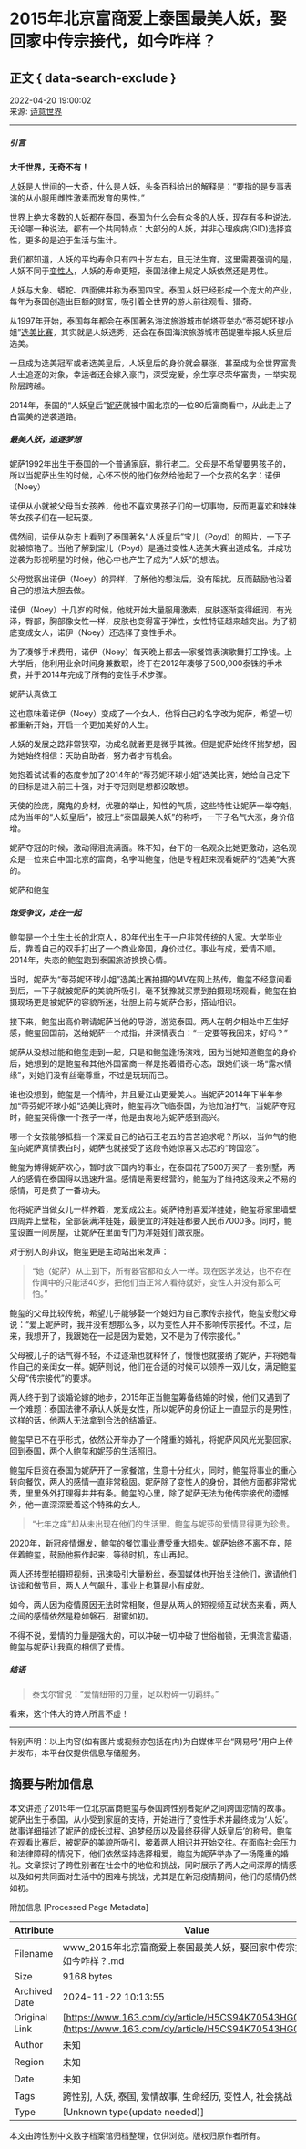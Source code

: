 # 2015年北京富商爱上泰国最美人妖，娶回家中传宗接代，如今咋样？

## 正文 { data-search-exclude }


2022-04-20 19:00:02  
来源: [诗意世界](https://www.163.com/dy/media/T1589193169904.html)

---

##### 引言

**大千世界，无奇不有！**

[人妖](https://ent.163.com/keywords/4/b/4eba5996/1.html)是人世间的一大奇，什么是人妖，头条百科给出的解释是：“要指的是专事表演的从小服用雌性激素而发育的男性。”

世界上绝大多数的人妖都在[泰国](https://ent.163.com/keywords/6/f/6cf056fd/1.html)，泰国为什么会有众多的人妖，现存有多种说法。无论哪一种说法，都有一个共同特点：大部分的人妖，并非心理疾病(GID)选择变性，更多的是迫于生活与生计。

我们都知道，人妖的平均寿命只有四十岁左右，且无法生育。这里需要强调的是，人妖不同于[变性人](https://ent.163.com/keywords/5/d/53d860274eba/1.html)，人妖的寿命更短，泰国法律上规定人妖依然还是男性。

人妖与大象、蟒蛇、四面佛并称为泰国四宝。泰国人妖已经形成一个庞大的产业，每年为泰国创造出巨额的财富，吸引着全世界的游人前往观看、猎奇。

从1997年开始，泰国每年都会在泰国著名海滨旅游城市帕塔亚举办“蒂芬妮环球小姐”[选美比赛](https://ent.163.com/keywords/9/0/90097f8e6bd48d5b/1.html)，其实就是人妖选秀，还会在泰国海滨旅游城市芭提雅举报人妖皇后选美。

一旦成为选美冠军或者选美皇后，人妖皇后的身价就会暴涨，甚至成为全世界富贵人士追逐的对象，幸运者还会嫁入豪门，深受宠爱，余生享尽荣华富贵，一举实现阶层跨越。

2014年，泰国的“人妖皇后”[妮萨](https://ent.163.com/keywords/5/a/59ae8428/1.html)就被中国北京的一位80后富商看中，从此走上了白富美的逆袭道路。

##### 最美人妖，追逐梦想

妮萨1992年出生于泰国的一个普通家庭，排行老二。父母是不希望要男孩子的，所以当妮萨出生的时候，心怀不悦的他们依然给他起了一个女孩的名字：诺伊（Noey）

诺伊从小就被父母当女孩养，他也不喜欢男孩子们的一切事物，反而更喜欢和妹妹等女孩子们在一起玩耍。

偶然间，诺伊从杂志上看到了泰国著名“人妖皇后”宝儿（Poyd）的照片，一下子就被惊艳了。当他了解到宝儿（Poyd）是通过变性人选美大赛出道成名，并成功逆袭为影视明星的时候，他心中也产生了成为“人妖”的想法。

父母觉察出诺伊（Noey）的异样，了解他的想法后，没有阻扰，反而鼓励他沿着自己的想法大胆去做。

诺伊（Noey）十几岁的时候，他就开始大量服用激素，皮肤逐渐变得细润，有光泽，臀部，胸部像女性一样，皮肤也变得富于弹性，女性特征越来越突出。为了彻底变成女人，诺伊（Noey）还选择了变性手术。

为了凑够手术费用，诺伊（Noey）每天晚上都去一家餐馆表演歌舞打工挣钱。上大学后，他利用业余时间身兼数职，终于在2012年凑够了500,000泰铢的手术费，并于2014年完成了所有的变性手术步骤。

妮萨认真做工

这也意味着诺伊（Noey）变成了一个女人，他将自己的名字改为妮萨，希望一切都重新开始，开启一个更加美好的人生。

人妖的发展之路非常狭窄，功成名就者更是微乎其微。但是妮萨始终怀揣梦想，因为她始终相信：天助自助者，努力者才有机会。

她抱着试试看的态度参加了2014年的“蒂芬妮环球小姐”选美比赛，她给自己定下的目标是进入前三十强，对于夺冠则是想都没敢想。

天使的脸庞，魔鬼的身材，优雅的举止，知性的气质，这些特性让妮萨一举夺魁，成为当年的“人妖皇后”，被冠上“泰国最美人妖”的称呼，一下子名气大涨，身价倍增。

妮萨夺冠的时候，激动得泪流满面。殊不知，台下的一名观众比她更激动，这名观众是一位来自中国北京的富商，名字叫鲍玺，他是专程赶来观看妮萨的“选美”大赛的。

妮萨和鲍玺

##### 饱受争议，走在一起

鲍玺是一个土生土长的北京人，80年代出生于一户非常传统的人家。大学毕业后，靠着自己的双手打出了一个商业帝国，身价过亿。事业有成，爱情不顺。2014年，失恋的鲍玺跑到泰国旅游换换心情。

当时，妮萨为“蒂芬妮环球小姐”选美比赛拍摄的MV在网上热传，鲍玺不经意间看到后，一下子就被妮萨的美貌所吸引。毫不犹豫就买票到拍摄现场观看，鲍玺在拍摄现场更是被妮萨的容貌所迷，壮胆上前与妮萨合影，搭讪相识。

接下来，鲍玺出高价聘请妮萨当他的导游，游览泰国。两人在朝夕相处中互生好感，鲍玺回国前，送给妮萨一个戒指，并深情表白：“一定要等我回来，好吗？”

妮萨从没想过能和鲍玺走到一起，只是和鲍玺逢场演戏，因为当她知道鲍玺的身价后，她想到的是鲍玺和其他外国富商一样是抱着猎奇心态，跟她们谈一场“露水情缘”，对她们没有丝毫尊重，不过是玩玩而已。

谁也没想到，鲍玺是一个情种，并且爱江山更爱美人。当妮萨2014年下半年参加“蒂芬妮环球小姐”选美比赛时，鲍玺再次飞临泰国，为他加油打气，当妮萨夺冠时，鲍玺哭得像一个孩子一样，他是由衷地为妮萨感到高兴。

哪一个女孩能够抵挡一个深爱自己的钻石王老五的苦苦追求呢？所以，当帅气的鲍玺向妮萨真情表白时，妮萨也就接受了这段令她惊喜又忐忑的“跨国恋”。

鲍玺为博得妮萨欢心，暂时放下国内的事业，在泰国花了500万买了一套别墅，两人的感情在泰国得以迅速升温。感情是需要经营的，鲍玺为了维持这段来之不易的感情，可是费了一番功夫。

他将妮萨当做女儿一样养着，宠爱成公主。妮萨特别喜爱洋娃娃，鲍玺将家里墙壁四周弄上壁柜，全部装满洋娃娃，最便宜的洋娃娃都要人民币7000多。同时，鲍玺设置一间房屋，让妮萨在里面专门为洋娃娃们做衣服。

对于别人的非议，鲍玺更是主动站出来发声：

> “她（妮萨）从上到下，所有器官都和女人一样。现在医学发达，也不存在传闻中的只能活40岁，把他们当正常人看待就好，变性人并没有那么可怕。”

鲍玺的父母比较传统，希望儿子能够娶一个媳妇为自己家传宗接代，鲍玺安慰父母说：“爱上妮萨时，我并没有想那么多，以为变性人并不影响传宗接代。不过，后来，我想开了，我跟她在一起是因为爱她，又不是为了传宗接代。”

父母被儿子的话气得不轻，不过逐渐也就释怀了，慢慢也就接纳了妮萨，并将她看作自己的亲闺女一样。妮萨则说，他们在合适的时候可以领养一双儿女，满足鲍玺父母“传宗接代”的要求。

两人终于到了谈婚论嫁的地步，2015年正当鲍玺筹备结婚的时候，他们又遇到了一个难题：泰国法律不承认人妖是女性，所以妮萨的身份证上一直显示的是男性，这样的话，他两人无法拿到合法的结婚证。

鲍玺早已不在乎形式，依然公开举办了一个隆重的婚礼，将妮萨风风光光娶回家。回到泰国，两个人鲍玺和妮莎的生活照旧。

鲍玺斥巨资在泰国为妮萨开了一家餐馆，生意十分红火，同时，鲍玺将事业的重心转向餐饮，两人的感情一直非常稳固。妮萨除了变性人的身份，其他方面都非常优秀，里里外外打理得井井有条。鲍玺的心里，除了妮萨无法为他传宗接代的遗憾外，他一直深深爱着这个特殊的女人。

> “七年之痒”却从未出现在他们的生活里。鲍玺与妮莎的爱情显得更为珍贵。

2020年，新冠疫情爆发，鲍玺的餐饮事业遭受重大损失。妮萨始终不离不弃，陪伴着鲍玺，鼓励他振作起来，等待时机，东山再起。

两人还转型拍摄短视频，迅速吸引大量粉丝，泰国媒体也开始关注他们，邀请他们访谈和做节目，两人人气飙升，事业上也算是小有成就。

如今，两人因为疫情原因无法时常相聚，但是从两人的短视频互动状态来看，两人之间的感情依然是稳如磐石，甜蜜如初。

不得不说，爱情的力量是强大的，可以冲破一切冲破了世俗枷锁，无惧流言蜚语，鲍玺与妮萨让我真的相信了爱情。

##### 结语

> 泰戈尔曾说：“爱情纽带的力量，足以粉碎一切羁绊。”

看来，这个伟大的诗人所言不虚！

---

特别声明：以上内容(如有图片或视频亦包括在内)为自媒体平台“网易号”用户上传并发布，本平台仅提供信息存储服务。

## 摘要与附加信息

<!-- tcd_abstract -->
本文讲述了2015年一位北京富商鲍玺与泰国跨性别者妮萨之间跨国恋情的故事。妮萨出生于泰国，从小受到家庭的支持，开始进行了变性手术并最终成为‘人妖’。故事详细描述了妮萨的成长过程、追梦经历以及最终获得‘人妖皇后’的称号。鲍玺在观看比赛后，被妮萨的美貌所吸引，接着两人相识并开始交往。在面临社会压力和法律障碍的情况下，他们依然坚持选择相爱，鲍玺为妮萨举办了一场隆重的婚礼。文章探讨了跨性别者在社会中的地位和挑战，同时展示了两人之间深厚的情感以及如何共同面对生活中的困难与挑战，尤其是在新冠疫情期间，他们的感情仍然如初。
<!-- tcd_abstract_end -->

附加信息 [Processed Page Metadata]

| Attribute       | Value                                  |
|-----------------|----------------------------------------|
| Filename        | www_2015年北京富商爱上泰国最美人妖，娶回家中传宗接代，如今咋样？.md                             |
| Size            | 9168 bytes                           |
| Archived Date   | 2024-11-22 10:13:55                             |
| Original Link   | [https://www.163.com/dy/article/H5CS94K70543HG0Q.html](https://www.163.com/dy/article/H5CS94K70543HG0Q.html)                       |
| Author          | 未知                               |
| Region          | 未知                               |
| Date            | 未知                                 |
| Tags            | 跨性别, 人妖, 泰国, 爱情故事, 生命经历, 变性人, 社会挑战                                 |
| Type            | [Unknown type(update needed)]                                 |
<!-- tcd_table_end -->

本文由跨性别中文数字档案馆归档整理，仅供浏览。版权归原作者所有。
